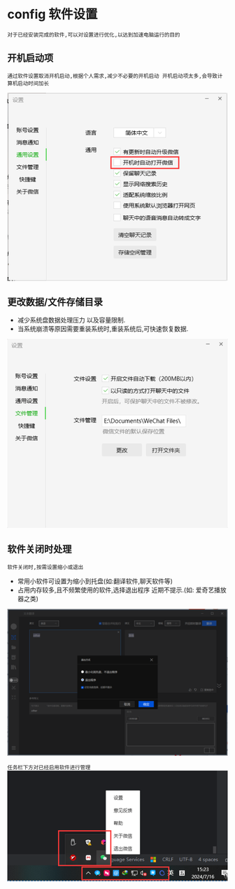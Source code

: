 # config 软件设置

`对于已经安装完成的软件,可以对设置进行优化,以达到加速电脑运行的目的`

## 开机启动项

`通过软件设置取消开机启动,根据个人需求,减少不必要的开机启动
开机启动项太多,会导致计算机启动时间加长`

![](../imgs/config-1.png) 

## 更改数据/文件存储目录

- 减少系统盘数据处理压力 以及容量限制.
- 当系统崩溃等原因需要重装系统时,重装系统后,可快速恢复数据.

![](../imgs/config-2.png) 

## 软件关闭时处理
`软件关闭时,按需设置缩小或退出`

- 常用小软件可设置为缩小到托盘(如:翻译软件,聊天软件等)
- 占用内存较多,且不频繁使用的软件,选择退出程序 近期不提示.(如: 爱奇艺播放器之类)

![](../imgs/config-3.png) 

`任务栏下方对已经启用软件进行管理`
![](../imgs/config-4.png) 


